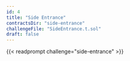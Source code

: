 ```yaml
---
id: 4
title: "Side Entrance"
contractsDir: "side-entrance"
challengeFile: "SideEntrance.t.sol"
draft: false
---
```


{{< readprompt challenge="side-entrance" >}}
